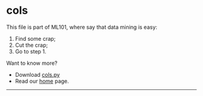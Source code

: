# cols

This file is part of ML101, where say that data mining is easy:

1. Find some crap;
2. Cut the crap;
3. Go to step 1.

Want to know more? 

+ Download [cols.py](https://github.com/ai-se/blob/master/timm/m101/src/cols.py)
+ Read our [home](README.md) page.

____

````
